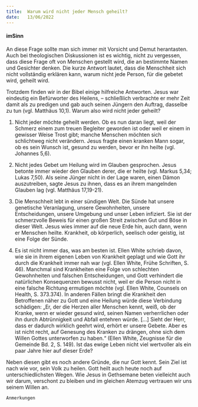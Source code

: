 ```yaml
---
title:  Warum wird nicht jeder Mensch geheilt?
date:   13/06/2022
---
```


#### imSinn

An diese Frage sollte man sich immer mit Vorsicht und Demut herantasten. Auch bei theologischen Diskussionen ist es wichtig, nicht zu vergessen, dass diese Frage oft von Menschen gestellt wird, die an bestimmte Namen und Gesichter denken. Die kurze Antwort lautet, dass die Menschheit sich nicht vollständig erklären kann, warum nicht jede Person, für die gebetet wird, geheilt wird.

Trotzdem finden wir in der Bibel einige hilfreiche Antworten. Jesus war eindeutig ein Befürworter des Heilens, – schließlich verbrachte er mehr Zeit damit als zu predigen und gab auch seinen Jüngern den Auftrag, dasselbe zu tun (vgl. Matthäus 10,1). Warum also wird nicht jeder geheilt?

1. Nicht jeder möchte geheilt werden. Ob es nun daran liegt, weil der Schmerz einem zum treuen Begleiter geworden ist oder weil er einem in gewisser Weise Trost gibt; manche Menschen möchten sich schlichtweg nicht verändern. Jesus fragte einen kranken Mann sogar, ob es sein Wunsch ist, gesund zu werden, bevor er ihn heilte (vgl. Johannes 5,6).

2. Nicht jedes Gebet um Heilung wird im Glauben gesprochen. Jesus betonte immer wieder den Glauben derer, die er heilte (vgl. Markus 5,34; Lukas 7,50). Als seine Jünger nicht in der Lage waren, einen Dämon auszutreiben, sagte Jesus zu ihnen, dass es an ihrem mangelnden Glauben lag (vgl. Matthäus 17,19-21).

3. Die Menschheit lebt in einer sündigen Welt. Die Sünde hat unsere genetische Veranlagung, unsere Gewohnheiten, unsere Entscheidungen, unsere Umgebung und unser Leben infiziert. Sie ist der schmerzvolle Beweis für einen großen Streit zwischen Gut und Böse in dieser Welt. Jesus wies immer auf die neue Erde hin, auch dann, wenn er Menschen heilte. Krankheit, ob körperlich, seelisch oder geistig, ist eine Folge der Sünde.

4. Es ist nicht immer das, was am besten ist. Ellen White schrieb davon, wie sie in ihrem eigenen Leben von Krankheit geplagt und wie Gott ihr durch die Krankheit immer nah war (vgl. Ellen White, Frühe Schriften, S. 46). Manchmal sind Krankheiten eine Folge von schlechten Gewohnheiten und falschen Entscheidungen, und Gott verhindert die natürlichen Konsequenzen bewusst nicht, weil er die Person nicht in eine falsche Richtung ermutigen möchte (vgl. Ellen White, Counsels on Health, S. 373.374). In anderen Fällen bringt die Krankheit den Betroffenen näher zu Gott und eine Heilung würde diese Verbindung schädigen: „Er, der die Herzen aller Menschen kennt, weiß, ob der Kranke, wenn er wieder gesund wird, seinen Namen verherrlichen oder ihn durch Abtrünnigkeit und Abfall entehren würde. [...] Sieht der Herr, dass er dadurch wirklich geehrt wird, erhört er unsere Gebete. Aber es ist nicht recht, auf Genesung des Kranken zu drängen, ohne sich dem Willen Gottes unterworfen zu haben.“ (Ellen White, Zeugnisse für die Gemeinde Bd. 2, S. 149). Ist das ewige Leben nicht viel wertvoller als ein paar Jahre hier auf dieser Erde?

Neben diesen gibt es noch andere Gründe, die nur Gott kennt. Sein Ziel ist nach wie vor, sein Volk zu heilen. Gott heilt auch heute noch auf unterschiedlichsten Wegen. Wie Jesus in Gethsemane beten vielleicht auch wir darum, verschont zu bleiben und im gleichen Atemzug vertrauen wir uns seinem Willen an.


`Anmerkungen`
